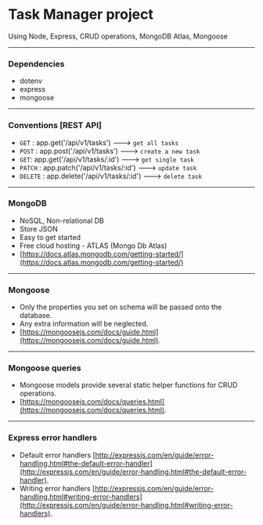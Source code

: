 # Task Manager project
Using Node, Express, CRUD operations, MongoDB Atlas, Mongoose

---

### Dependencies
- dotenv
- express
- mongoose

---

### Conventions [REST API]

- `GET` : app.get('/api/v1/tasks') ---> `get all tasks`
- `POST` : app.post('/api/v1/tasks') ---> `create a new task`
- `GET`: app.get('/api/v1/tasks/:id') ---> `get single task`
- `PATCH` : app.patch('/api/v1/tasks/:id') ---> `update task`
- `DELETE` : app.delete('/api/v1/tasks/:id') ---> `delete task`
  
---

### MongoDB
- NoSQL, Non-relational DB
- Store JSON
- Easy to get started
- Free cloud hosting - ATLAS (Mongo Db Atlas)
- [https://docs.atlas.mongodb.com/getting-started/](https://docs.atlas.mongodb.com/getting-started/)
  
---

### Mongoose

- Only the properties you set on schema will be passed onto the database.
- Any extra information will be neglected.
- [https://mongoosejs.com/docs/guide.html](https://mongoosejs.com/docs/guide.html).

---

### Mongoose queries
- Mongoose models provide several static helper functions for CRUD operations.
- [https://mongoosejs.com/docs/queries.html](https://mongoosejs.com/docs/queries.html).

---

### Express error handlers
- Default error handlers [http://expressjs.com/en/guide/error-handling.html#the-default-error-handler](http://expressjs.com/en/guide/error-handling.html#the-default-error-handler).
- Writing error handlers [http://expressjs.com/en/guide/error-handling.html#writing-error-handlers](http://expressjs.com/en/guide/error-handling.html#writing-error-handlers).